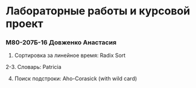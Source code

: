 # Лабораторные работы и курсовой проект #

### М80-207Б-16 Довженко Анастасия ###

1. Сортировка за линейное время: Radix Sort

2-3. Словарь: Patricia

4. Поиск подстроки: Aho-Corasick (with wild card)